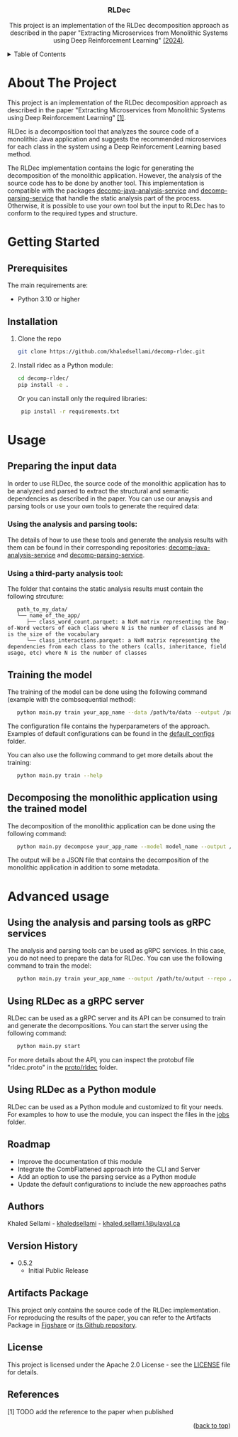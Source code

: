 <a name="readme-top"></a>

<h3 align="center">RLDec</h3>

  <p align="center">
    This project is an implementation of the RLDec decomposition approach as described in the paper "Extracting Microservices from Monolithic Systems using Deep Reinforcement Learning" <a href="TODO">(2024)</a>.

  </p>



<!-- TABLE OF CONTENTS -->

<details>
  <summary>Table of Contents</summary>
  <ol>
    <li>
      <a href="#about-the-project">About The Project</a>
    </li>
    <li>
      <a href="#getting-started">Getting Started</a>
      <ul>
        <li><a href="#prerequisites">Prerequisites</a></li>
        <li><a href="#installation">Installation</a></li>
      </ul>
    </li>
    <li>
      <a href="#usage">Usage</a>
      <ul>
        <li><a href="#preparing-the-input-data">Preparing the input data</a></li>
        <li><a href="#training-the-model">Training the model</a></li>
        <li><a href="#decomposing-the-monolithic-application-using-the-trained-model">Decomposing the monolithic application using the trained model</a></li>
      </ul>
    </li>
    <li>
      <a href="#advanced-usage">Advanced usage</a>
      <ul>
        <li><a href="#using-the-analysis-and-parsing-tools-as-grpc-services">Using the analysis and parsing tools as gRPC services</a></li>
        <li><a href="#using-rldec-as-a-grpc-server">Using RLDec as a gRPC server</a></li>
        <li><a href="#using-rldec-as-a-python-module">Using RLDec as a Python module</a></li>
      </ul>
    </li>
    <li><a href="#roadmap">Roadmap</a></li>
    <li><a href="#authors">Authors</a></li>
    <li><a href="#version-history">Version History</a></li>
    <li><a href="#artifacts-package">Artifacts Package</a></li>
    <li><a href="#license">License</a></li>
    <li><a href="#references">References</a></li>
  </ol>
</details>

<!-- ABOUT THE PROJECT -->
# About The Project

This project is an implementation of the RLDec decomposition approach as described in the paper 
"Extracting Microservices from Monolithic Systems
using Deep Reinforcement Learning" [[1]](#1).

RLDec is a decomposition tool that analyzes the source code of a monolithic Java application and suggests the 
recommended microservices for each class in the system using a Deep Reinforcement Learning based method. 

The RLDec implementation contains the logic for generating the decomposition of the monolithic application. 
However, the analysis of the source code has to be done by another tool. This implementation is compatible with 
the packages [decomp-java-analysis-service](https://github.com/khaledsellami/decomp-java-analysis-service) and [decomp-parsing-service](https://github.com/khaledsellami/decomp-parsing-service.git) that handle the static analysis part of the process.
Otherwise, it is possible to use your own tool but the input to RLDec has to conform to the required types and structure.



# Getting Started

## Prerequisites

The main requirements are:
* Python 3.10 or higher

## Installation

1. Clone the repo
   ```sh
   git clone https://github.com/khaledsellami/decomp-rldec.git
   ```
2. Install rldec as a Python module:
   ```sh
   cd decomp-rldec/
   pip install -e .
   ```
   Or you can install only the required libraries:
   ```sh
    pip install -r requirements.txt
    ```



<!-- USAGE EXAMPLES -->
# Usage

## Preparing the input data
In order to use RLDec, the source code of the monolithic application has to be analyzed and parsed to extract the structural and semantic dependencies as described in the paper. You can use our anaysis and parsing tools or use your own tools to generate the required data:
### Using the analysis and parsing tools:
The details of how to use these tools and generate the analysis results with them can be found in their corresponding repositories: [decomp-java-analysis-service](https://github.com/khaledsellami/decomp-java-analysis-service) and [decomp-parsing-service](https://github.com/khaledsellami/decomp-parsing-service.git).

### Using a third-party analysis tool:

The folder that contains the static analysis results must contain the following strcuture:
```text
   path_to_my_data/
   └── name_of_the_app/
      ├── class_word_count.parquet: a NxM matrix representing the Bag-of-Word vectors of each class where N is the number of classes and M is the size of the vocabulary
      └── class_interactions.parquet: a NxM matrix representing the dependencies from each class to the others (calls, inheritance, field usage, etc) where N is the number of classes 
```


## Training the model
The training of the model can be done using the following command (example with the combsequential method):
```sh
   python main.py train your_app_name --data /path/to/data --output /path/to/save/model --config /path/to/config --approach combsequential --model model_name
```

The configuration file contains the hyperparameters of the approach. Examples of default configurations can be found in the [default_configs](rldec%2Fdefault_configs) folder.

You can also use the following command to get more details about the training:
```sh
   python main.py train --help
```

## Decomposing the monolithic application using the trained model
The decomposition of the monolithic application can be done using the following command:
```sh
   python main.py decompose your_app_name --model model_name --output /path/to/save/decomposition --path /path/to/saved/model
```
The output will be a JSON file that contains the decomposition of the monolithic application in addition to some metadata.


# Advanced usage
## Using the analysis and parsing tools as gRPC services
The analysis and parsing tools can be used as gRPC services. In this case, you do not need to prepare the data for RLDec. You can use the following command to train the model:
```sh
   python main.py train your_app_name --output /path/to/output --repo /path/or/github/link/to/source/code
``` 

## Using RLDec as a gRPC server
RLDec can be used as a gRPC server and its API can be consumed to train and generate the decompositions. You can start the server using the following command:
```sh
   python main.py start
```

For more details about the API, you can inspect the protobuf file "rldec.proto" in the [proto/rldec](protos%2Frldec) folder.

## Using RLDec as a Python module
RLDec can be used as a Python module and customized to fit your needs. For examples to how to use the module, you can inspect the files in the [jobs](jobs) folder.

<!-- ROADMAP -->
## Roadmap
* Improve the documentation of this module
* Integrate the CombFlattened approach into the CLI and Server
* Add an option to use the parsing service as a Python module
* Update the default configurations to include the new approaches paths

<!-- AUTHORS -->
## Authors

Khaled Sellami - [khaledsellami](https://github.com/khaledsellami) - khaled.sellami.1@ulaval.ca

<!-- VERSION -->
## Version History

* 0.5.2
    * Initial Public Release


<!-- Artifacts Package -->
## Artifacts Package

This project only contains the source code of the RLDec implementation. For reproducing the results of the paper, you can refer to the Artifacts Package in [Figshare](https://figshare.com/articles/software/RLDec_Artifacts_Package/24939159) or [its Github repository](https://github.com/khalsel/RLDec_EMSE_RP).


<!-- LICENSE -->
## License

This project is licensed under the Apache 2.0 License - see the [LICENSE](LICENSE) file for details.



<!-- REFERENCES -->
## References

<a id="1">[1]</a> 
TODO add the reference to the paper when published


<p align="right">(<a href="#readme-top">back to top</a>)</p>

